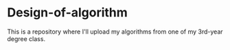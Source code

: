 # Design-of-algorithm
This is a repository where I'll upload my algorithms from one of my 3rd-year degree class.
